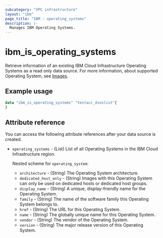```yaml
---
subcategory: "VPC infrastructure"
layout: "ibm"
page_title: "IBM : operating_systems"
description: |-
  Manages IBM Operating Systems.
---
```


# ibm_is_operating_systems
Retrieve information of an existing IBM Cloud Infrastructure Operating Systems as a read only data source. For more information, about supported Operating System, see [Images](https://cloud.ibm.com/docs/vpc?topic=vpc-about-images).

## Example usage

```terraform
data "ibm_is_operating_systems" "testacc_dsoslist"{
}
```

## Attribute reference
You can access the following attribute references after your data source is created. 

- `operating_systems` - (List) List of all Operating Systems in the IBM Cloud Infrastructure region.

  Nested scheme for `operating_system`:
  - `architecture` - (String) The Operating System architecture.
  - `dedicated_host_only` - (String) Images with this Operating System can only be used on dedicated hosts or dedicated host groups.
  - `display_name` - (String) A unique, display-friendly name for the Operating System.
  - `family` - (String) The name of the software family this Operating System belongs to.
  - `href` - (String) The URL for this Operating System.
  - `name` - (String) The globally unique name for this Operating System.
  - `vendor` - (String) The vendor of the Operating System.
  - `version` - (String) The major release version of this Operating System.
